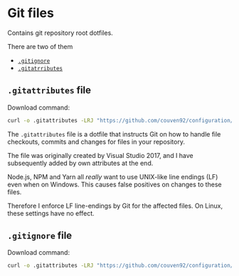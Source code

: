 # Git files

Contains git repository root dotfiles.

There are two of them

* [`.gitignore`](#gitignore-file)
* [`.gitatrributes`](#gitattributes-file)

## `.gitattributes` file

Download command:

``` sh
curl -o .gitattributes -LRJ "https://github.com/couven92/configuration/raw/master/GitFiles/.gitattributes"
```

The `.gitattributes` file is a dotfile that instructs Git on how to handle file checkouts, commits and changes for files in your repository.

The file was originally created by Visual Studio 2017, and I have subsequently added by own attributes at the end.

Node.js, NPM and Yarn all *really* want to use UNIX-like line endings (LF) even when on Windows. This causes false positives on changes to these files.

Therefore I enforce LF line-endings by Git for the affected files. On Linux, these settings have no effect.

## `.gitignore` file

Download command:

``` sh
curl -o .gitattributes -LRJ "https://github.com/couven92/configuration/raw/master/GitFiles/.gitignore"
```
